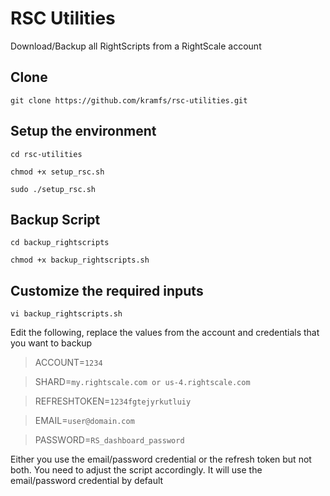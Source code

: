 RSC Utilities
===================

Download/Backup all RightScripts from a RightScale account

Clone
-------------
`git clone https://github.com/kramfs/rsc-utilities.git`

Setup the environment
-------------
`cd rsc-utilities`

`chmod +x setup_rsc.sh`

`sudo ./setup_rsc.sh`

Backup Script
-------------
`cd backup_rightscripts`

`chmod +x backup_rightscripts.sh`

Customize the required inputs
-------------
`vi backup_rightscripts.sh`

Edit the following, replace the values from the account and credentials that you want to backup
> ACCOUNT=`1234`

> SHARD=`my.rightscale.com or us-4.rightscale.com `

> REFRESHTOKEN=`1234fgtejyrkutluiy`

> EMAIL=`user@domain.com`

> PASSWORD=`RS_dashboard_password`

Either you use the email/password credential or the refresh token but not both. 
You need to adjust the script accordingly. It will use the email/password credential by default
